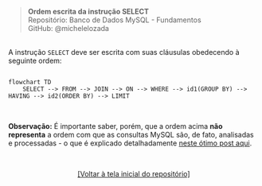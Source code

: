 > **Ordem escrita da instrução SELECT**  
> Repositório: Banco de Dados MySQL - Fundamentos  
> GitHub: @michelelozada
&nbsp;
     
&nbsp;  
A instrução `SELECT` deve ser escrita com suas cláusulas obedecendo à seguinte ordem:

```mermaid

flowchart TD
    SELECT --> FROM --> JOIN --> ON --> WHERE --> id1(GROUP BY) --> HAVING --> id2(ORDER BY) --> LIMIT
```

&nbsp;

**Observação:** É importante saber, porém, que a ordem acima **__não representa__** a ordem com que as consultas MySQL são, de fato, analisadas e processadas - o que é explicado detalhadamente [neste ótimo post aqui](https://towardsdatascience.com/the-6-steps-of-a-sql-select-statement-process-b3696a49a642).

&nbsp;

<div align="center">
<a href="https://github.com/michelelozada/MySQL-Study-Notes">[Voltar à tela inicial do repositório]</a>
</div>